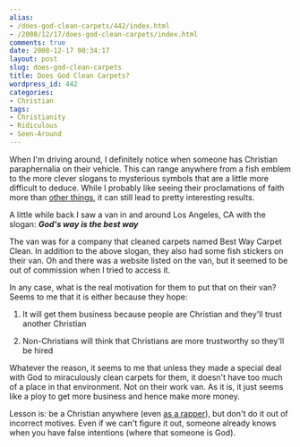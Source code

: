```yaml
---
alias:
- /does-god-clean-carpets/442/index.html
- /2008/12/17/does-god-clean-carpets/index.html
comments: true
date: 2008-12-17 00:34:17
layout: post
slug: does-god-clean-carpets
title: Does God Clean Carpets?
wordpress_id: 442
categories:
- Christian
tags:
- Christianity
- Ridiculous
- Seen-Around
---
```


When I'm driving around, I definitely notice when someone has Christian paraphernalia on their vehicle.  This can range anywhere from a fish emblem to the more clever slogans to mysterious symbols that are a little more difficult to deduce.  While I probably like seeing their proclamations of faith more than [other things](http://www.goingthewongway.com/2007/01/11/sell-your-porsche/), it can still lead to pretty interesting results.

A little while back I saw a van in and around Los Angeles, CA with the slogan: **_God's way is the best way_**

The van was for a company that cleaned carpets named Best Way Carpet Clean.  In addition to the above slogan, they also had some fish stickers on their van.  Oh and there was a website listed on the van, but it seemed to be out of commission when I tried to access it.  

In any case, what is the real motivation for them to put that on their van?  Seems to me that it is either because they hope:





  1. It will get them business because people are Christian and they'll trust another Christian


  2. Non-Christians will think that Christians are more trustworthy so they'll be hired



Whatever the reason, it seems to me that unless they made a special deal with God to miraculously clean carpets for them, it doesn't have too much of a place in that environment.  Not on their work van.  As it is, it just seems like a ploy to get more business and hence make more money.  

Lesson is: be a Christian anywhere (even [as a rapper](http://www.goingthewongway.com/2008/10/29/christian-rap/)), but don't do it out of incorrect motives.  Even if we can't figure it out, someone already knows when you have false intentions (where that someone is God).
